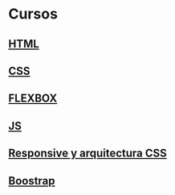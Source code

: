 # Cursos

## [HTML](https://marceloboyano.github.io/cursos/HTML-Desde-cero/)

## [CSS](https://marceloboyano.github.io/cursos/CSS/)

## [FLEXBOX](https://marceloboyano.github.io/cursos/Flexbox/)

## [JS](https://marceloboyano.github.io/cursos/JS/)

## [Responsive y arquitectura CSS](https://marceloboyano.github.io/cursos/Responsive_Design_y_Arquitectura_CSS/)

## [Boostrap](https://marceloboyano.github.io/cursos/bootstrap/)